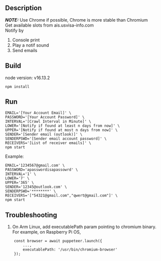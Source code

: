 ## Description
**_NOTE:_**  Use Chrome if possible, Chrome is more stable than Chromium   
Get available slots from ais.usvisa-info.com  
Notify by  
<ol>
    <li>Console print</li>
    <li>Play a notif sound</li>
    <li>Send emails</li>
</ol>

## Build
node version: v16.13.2
```
npm install
```

## Run
```
EMAIL='[Your Account Email]' \
PASSWORD='[Your Account Password]' \
INTERVAL='[Crawl Interval in Minute]' \
LOWER='[Notify if found at least n days from now]' \
UPPER='[Notify if found at most n days from now]' \
SENDER='[Sender email (outlook)]' \
SENDERPSWD='[Sender email account password]' \
RECEIVERS='[List of receiver emails]' \
npm start
```

Example:
```
EMAIL='1234567@gmail.com' \
PASSWORD='apasswordisapassowrd' \
INTERVAL='1' \
LOWER='7' \
UPPER='365' \
SENDER='12345@outlook.com' \
SENDERPSWD='********' \
RECEIVERS='["54321@gmail.com","qwert@gmail.com"]' \
npm start
```

## Troubleshooting
1. On Arm Linux, add executablePath param pointing to chromium binary. For example, on Raspberry Pi OS, 
```
    const browser = await puppeteer.launch({
        ...,
        executablePath: '/usr/bin/chromium-browser'
    });
```
